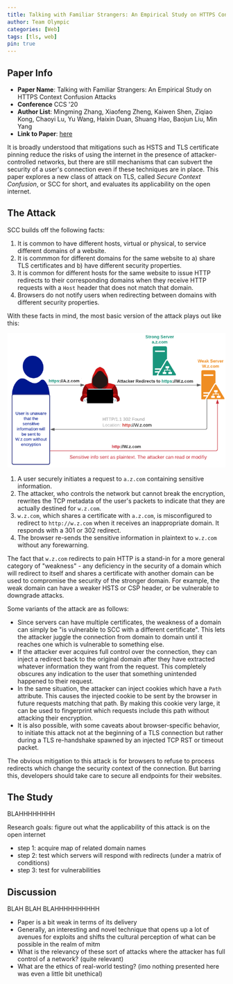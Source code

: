 ```yaml
---
title: Talking with Familiar Strangers: An Empirical Study on HTTPS Context Confusion Attacks
author: Team Olympic
categories: [Web]
tags: [tls, web]
pin: true
---
```


## Paper Info
- **Paper Name**: Talking with Familiar Strangers: An Empirical Study on HTTPS Context Confusion Attacks
- **Conference** CCS '20
- **Author List**: Mingming Zhang, Xiaofeng Zheng, Kaiwen Shen, Ziqiao Kong, Chaoyi Lu, Yu Wang, Haixin Duan, Shuang Hao, Baojun Liu, Min Yang
- **Link to Paper**: [here](https://dl.acm.org/doi/10.1145/3372297.3417252)

It is broadly understood that mitigations such as HSTS and TLS certificate pinning reduce the risks of using the internet in the presence of attacker-controlled networks, but there are still mechanisms that can subvert the security of a user's connection even if these techniques are in place. This paper explores a new class of attack on TLS, called *Secure Context Confusion*, or SCC for short, and evaluates its applicability on the open internet.

## The Attack

SCC builds off the following facts:

1. It is common to have different hosts, virtual or physical, to service different domains of a website.
2. It is commmon for different domains for the same website to a) share TLS certificates and b) have different security properties.
3. It is common for different hosts for the same website to issue HTTP redirects to their corresponding domains when they receive HTTP requests with a `Host` header that does not match that domain.
4. Browsers do not notify users when redirecting between domains with different security properties.

With these facts in mind, the most basic version of the attack plays out like this:

![](/assets/img/2020-12-02-scc/scc1.png)

1. A user securely initiates a request to `a.z.com` containing sensitive information.
2. The attacker, who controls the network but cannot break the encryption, rewrites the TCP metadata of the user's packets to indicate that they are actually destined for `w.z.com`.
3. `w.z.com`, which shares a certificate with `a.z.com`, is misconfigured to redirect to `http://w.z.com` when it receives an inappropriate domain. It responds with a 301 or 302 redirect.
4. The browser re-sends the sensitive information in plaintext to `w.z.com` without any forewarning.

The fact that `w.z.com` redirects to pain HTTP is a stand-in for a more general category of "weakness" - any deficiency in the security of a domain which will redirect to itself and shares a certificate with another domain can be used to compromise the security of the stronger domain. For example, the weak domain can have a weaker HSTS or CSP header, or be vulnerable to downgrade attacks.

Some variants of the attack are as follows:

- Since servers can have multiple certificates, the weakness of a domain can simply be "is vulnerable to SCC with a different certificate". This lets the attacker juggle the connection from domain to domain until it reaches one which is vulnerable to something else.
- If the attacker ever acquires full control over the connection, they can inject a redirect back to the original domain after they have extracted whatever information they want from the request. This completely obscures any indication to the user that something unintended happened to their request.
- In the same situation, the attacker can inject cookies which have a `Path` attribute. This causes the injected cookie to be sent by the browser in future requests matching that path. By making this cookie very large, it can be used to fingerprint which requests include this path without attacking their encryption.
- It is also possible, with some caveats about browser-specific behavior, to initiate this attack not at the beginning of a TLS connection but rather during a TLS re-handshake spawned by an injected TCP RST or timeout packet.

The obvious mitigation to this attack is for browsers to refuse to process redirects which change the security context of the connection.
But barring this, developers should take care to secure all endpoints for their websites.

## The Study

BLAHHHHHHHH

Research goals: figure out what the applicability of this attack is on the open internet
- step 1: acquire map of related domain names
- step 2: test which servers will respond with redirects (under a matrix of conditions)
- step 3: test for vulnerabilities

## Discussion

BLAH BLAH BLAHHHHHHHHHH

- Paper is a bit weak in terms of its delivery
- Generally, an interesting and novel technique that opens up a lot of avenues for exploits and shifts the cultural perception of what can be possible in the realm of mitm
- What is the relevancy of these sort of attacks where the attacker has full control of a network? (quite relevant)
- What are the ethics of real-world testing? (imo nothing presented here was even a little bit unethical)
